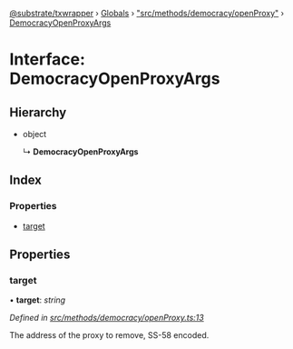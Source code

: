 [@substrate/txwrapper](../README.md) › [Globals](../globals.md) › ["src/methods/democracy/openProxy"](../modules/_src_methods_democracy_openproxy_.md) › [DemocracyOpenProxyArgs](_src_methods_democracy_openproxy_.democracyopenproxyargs.md)

# Interface: DemocracyOpenProxyArgs

## Hierarchy

* object

  ↳ **DemocracyOpenProxyArgs**

## Index

### Properties

* [target](_src_methods_democracy_openproxy_.democracyopenproxyargs.md#target)

## Properties

###  target

• **target**: *string*

*Defined in [src/methods/democracy/openProxy.ts:13](https://github.com/paritytech/txwrapper/blob/5aca21f/src/methods/democracy/openProxy.ts#L13)*

The address of the proxy to remove, SS-58 encoded.
